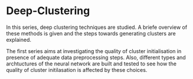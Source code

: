 # Deep-Clustering

In this series, deep clustering techniques are studied. A briefe overview of these methods is given and the steps towards generating clusters are explained.

The first series aims at investigating the quality of cluster initialisation in presence of adequate data preprocessing steps. Also, different types and archtuctures of the neural network are built and tested to see how the quality of cluster initilasation is affected by these choices.
